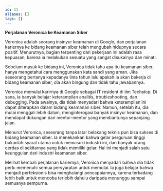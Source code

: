 ```yaml
---
id: 11
aliases: []
tags: []
---
```


**Perjalanan Veronica ke Keamanan Siber**

Veronica adalah seorang insinyur keamanan di Google, dan perjalanan kariernya ke bidang keamanan siber telah mengubah hidupnya secara positif. Menurutnya, bagian terpenting dari pekerjaan ini adalah rasa kepuasan, karena ia melakukan sesuatu yang sangat disukainya dan minati.

Sebelum masuk ke bidang ini, Veronica tidak tahu apa itu keamanan siber, hanya mengetahui cara menggunakan kata sandi yang aman. Jika seseorang bertanya kepadanya lima tahun lalu apakah ia akan bekerja di bidang keamanan siber, dia akan bingung dan tidak tahu jawabannya.

Veronica memulai karirnya di Google sebagai IT resident di tim Techstop. Di sana, ia banyak belajar keterampilan analitis, troubleshooting, dan debugging. Pada awalnya, dia tidak menyadari bahwa keterampilan ini dapat diterapkan dalam bidang keamanan siber. Namun, setelah itu, dia mulai menggali lebih dalam, menginterogasi banyak insinyur keamanan, dan mendapat dukungan dari mentor-mentor yang membantunya sepanjang jalan.

Menurut Veronica, seseorang tanpa latar belakang teknis pun bisa sukses di bidang keamanan siber. Ia menekankan bahwa gelar perguruan tinggi bukanlah syarat utama untuk memasuki industri ini, dan banyak orang cerdas di sekitarnya yang tidak memiliki gelar. Hal ini menjadi salah satu keunggulan dari industri keamanan siber.

Melihat kembali perjalanan kariernya, Veronica menyadari bahwa dia tidak perlu memenuhi semua persyaratan untuk memulai. Ia juga belajar bahwa menjadi perfeksionis bisa menghalangi pencapaiannya, karena terkadang lebih baik untuk mencoba terlebih dahulu daripada menunggu sampai semuanya sempurna.
